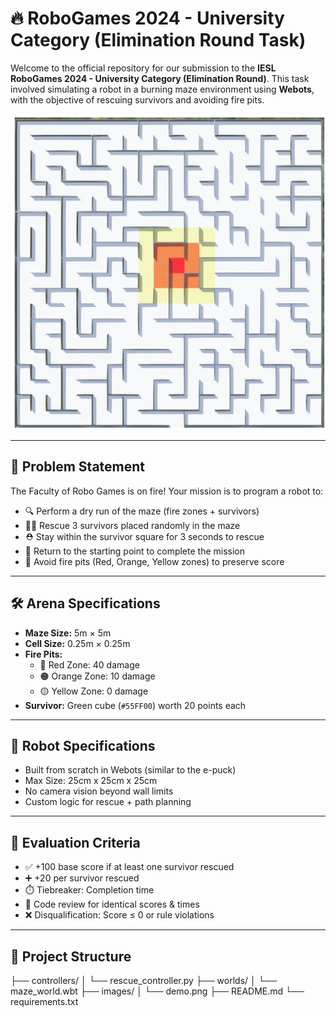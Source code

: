 # 🔥 RoboGames 2024 - University Category (Elimination Round Task)

Welcome to the official repository for our submission to the **IESL RoboGames 2024 - University Category (Elimination Round)**. This task involved simulating a robot in a burning maze environment using **Webots**, with the objective of rescuing survivors and avoiding fire pits.

![Task Demo](maze.png) <!-- Replace with your actual image path -->

---

## 🧠 Problem Statement

The Faculty of Robo Games is on fire! Your mission is to program a robot to:

- 🔍 Perform a dry run of the maze (fire zones + survivors)
- 🧑‍🚒 Rescue 3 survivors placed randomly in the maze
- ⛑️ Stay within the survivor square for 3 seconds to rescue
- 🚪 Return to the starting point to complete the mission
- 🧯 Avoid fire pits (Red, Orange, Yellow zones) to preserve score

---

## 🛠️ Arena Specifications

- **Maze Size:** 5m × 5m  
- **Cell Size:** 0.25m × 0.25m  
- **Fire Pits:**  
  - 🔴 Red Zone: 40 damage  
  - 🟠 Orange Zone: 10 damage  
  - 🟡 Yellow Zone: 0 damage  
- **Survivor:** Green cube (`#55FF00`) worth 20 points each

---

## 🤖 Robot Specifications

- Built from scratch in Webots (similar to the e-puck)
- Max Size: 25cm x 25cm x 25cm
- No camera vision beyond wall limits
- Custom logic for rescue + path planning

---

## 🧪 Evaluation Criteria

- ✅ +100 base score if at least one survivor rescued  
- ➕ +20 per survivor rescued  
- ⏱️ Tiebreaker: Completion time  
- 📜 Code review for identical scores & times  
- ❌ Disqualification: Score ≤ 0 or rule violations  

---

## 📂 Project Structure

├── controllers/
│ └── rescue_controller.py
├── worlds/
│ └── maze_world.wbt
├── images/
│ └── demo.png
├── README.md
└── requirements.txt
